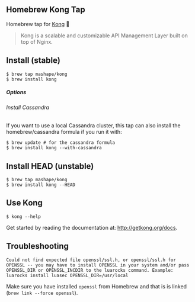 ## Homebrew Kong Tap

Homebrew tap for [Kong] :beer:

> Kong is a scalable and customizable API Management Layer built on top of Nginx.

## Install (stable)

```shell
$ brew tap mashape/kong
$ brew install kong
```

##### Options

###### Install Cassandra

If you want to use a local Cassandra cluster, this tap can also install the homebrew/cassandra formula if you run it with:

```shell
$ brew update # for the cassandra formula
$ brew install kong --with-cassandra
```

## Install HEAD (unstable)

```
$ brew tap mashape/kong
$ brew install kong --HEAD
```

## Use Kong

```shell
$ kong --help
```

Get started by reading the documentation at: http://getkong.org/docs.

## Troubleshooting

```
Could not find expected file openssl/ssl.h, or openssl/ssl.h for OPENSSL -- you may have to install OPENSSL in your system and/or pass OPENSSL_DIR or OPENSSL_INCDIR to the luarocks command. Example: luarocks install luasec OPENSSL_DIR=/usr/local
```

Make sure you have installed `openssl` from Homebrew and that is is linked (`brew link --force openssl`).

[Kong]: http://getkong.org
